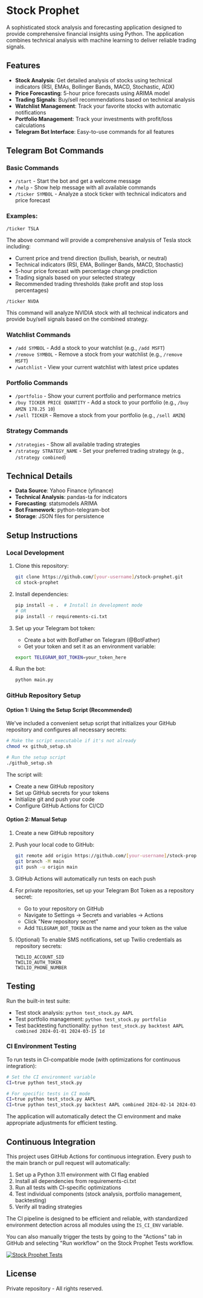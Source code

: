 # Stock Prophet

A sophisticated stock analysis and forecasting application designed to provide comprehensive financial insights using Python. The application combines technical analysis with machine learning to deliver reliable trading signals.

## Features

- **Stock Analysis**: Get detailed analysis of stocks using technical indicators (RSI, EMAs, Bollinger Bands, MACD, Stochastic, ADX)
- **Price Forecasting**: 5-hour price forecasts using ARIMA model
- **Trading Signals**: Buy/sell recommendations based on technical analysis
- **Watchlist Management**: Track your favorite stocks with automatic notifications
- **Portfolio Management**: Track your investments with profit/loss calculations
- **Telegram Bot Interface**: Easy-to-use commands for all features

## Telegram Bot Commands

### Basic Commands
- `/start` - Start the bot and get a welcome message
- `/help` - Show help message with all available commands
- `/ticker SYMBOL` - Analyze a stock ticker with technical indicators and price forecast

### Examples:
```
/ticker TSLA
```
The above command will provide a comprehensive analysis of Tesla stock including:
- Current price and trend direction (bullish, bearish, or neutral)
- Technical indicators (RSI, EMA, Bollinger Bands, MACD, Stochastic)
- 5-hour price forecast with percentage change prediction
- Trading signals based on your selected strategy
- Recommended trading thresholds (take profit and stop loss percentages)

```
/ticker NVDA
```
This command will analyze NVIDIA stock with all technical indicators and provide buy/sell signals based on the combined strategy.

### Watchlist Commands
- `/add SYMBOL` - Add a stock to your watchlist (e.g., `/add MSFT`)
- `/remove SYMBOL` - Remove a stock from your watchlist (e.g., `/remove MSFT`)
- `/watchlist` - View your current watchlist with latest price updates

### Portfolio Commands
- `/portfolio` - Show your current portfolio and performance metrics
- `/buy TICKER PRICE QUANTITY` - Add a stock to your portfolio (e.g., `/buy AMZN 178.25 10`)
- `/sell TICKER` - Remove a stock from your portfolio (e.g., `/sell AMZN`)

### Strategy Commands
- `/strategies` - Show all available trading strategies
- `/strategy STRATEGY_NAME` - Set your preferred trading strategy (e.g., `/strategy combined`)

## Technical Details

- **Data Source**: Yahoo Finance (yfinance)
- **Technical Analysis**: pandas-ta for indicators
- **Forecasting**: statsmodels ARIMA
- **Bot Framework**: python-telegram-bot
- **Storage**: JSON files for persistence

## Setup Instructions

### Local Development

1. Clone this repository:
   ```bash
   git clone https://github.com/[your-username]/stock-prophet.git
   cd stock-prophet
   ```

2. Install dependencies:
   ```bash
   pip install -e .  # Install in development mode
   # OR
   pip install -r requirements-ci.txt
   ```

3. Set up your Telegram bot token:
   - Create a bot with BotFather on Telegram (@BotFather)
   - Get your token and set it as an environment variable:
   ```bash
   export TELEGRAM_BOT_TOKEN=your_token_here
   ```

4. Run the bot:
   ```bash
   python main.py
   ```

### GitHub Repository Setup

#### Option 1: Using the Setup Script (Recommended)

We've included a convenient setup script that initializes your GitHub repository and configures all necessary secrets:

```bash
# Make the script executable if it's not already
chmod +x github_setup.sh

# Run the setup script
./github_setup.sh
```

The script will:
- Create a new GitHub repository
- Set up GitHub secrets for your tokens
- Initialize git and push your code
- Configure GitHub Actions for CI/CD

#### Option 2: Manual Setup

1. Create a new GitHub repository
2. Push your local code to GitHub:
   ```bash
   git remote add origin https://github.com/[your-username]/stock-prophet.git
   git branch -M main
   git push -u origin main
   ```

3. GitHub Actions will automatically run tests on each push

4. For private repositories, set up your Telegram Bot Token as a repository secret:
   - Go to your repository on GitHub
   - Navigate to Settings → Secrets and variables → Actions
   - Click "New repository secret"
   - Add `TELEGRAM_BOT_TOKEN` as the name and your token as the value

5. (Optional) To enable SMS notifications, set up Twilio credentials as repository secrets:
   ```
   TWILIO_ACCOUNT_SID
   TWILIO_AUTH_TOKEN
   TWILIO_PHONE_NUMBER
   ```

## Testing

Run the built-in test suite:
- Test stock analysis: `python test_stock.py AAPL`
- Test portfolio management: `python test_stock.py portfolio`
- Test backtesting functionality: `python test_stock.py backtest AAPL combined 2024-01-01 2024-03-15 1d`

### CI Environment Testing

To run tests in CI-compatible mode (with optimizations for continuous integration):

```bash
# Set the CI environment variable
CI=true python test_stock.py

# For specific tests in CI mode
CI=true python test_stock.py AAPL
CI=true python test_stock.py backtest AAPL combined 2024-02-14 2024-03-15 1d
```

The application will automatically detect the CI environment and make appropriate adjustments for efficient testing.

## Continuous Integration

This project uses GitHub Actions for continuous integration. Every push to the main branch or pull request will automatically:

1. Set up a Python 3.11 environment with CI flag enabled
2. Install all dependencies from requirements-ci.txt
3. Run all tests with CI-specific optimizations
4. Test individual components (stock analysis, portfolio management, backtesting)
5. Verify all trading strategies

The CI pipeline is designed to be efficient and reliable, with standardized environment detection across all modules using the `IS_CI_ENV` variable.

You can also manually trigger the tests by going to the "Actions" tab in GitHub and selecting "Run workflow" on the Stock Prophet Tests workflow.

[![Stock Prophet Tests](https://github.com/[your-username]/stock-prophet/actions/workflows/stock-prophet-tests.yml/badge.svg)](https://github.com/[your-username]/stock-prophet/actions/workflows/stock-prophet-tests.yml)

## License

Private repository - All rights reserved.